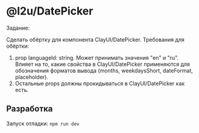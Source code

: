 # @l2u/DatePicker

Задание:

Сделать обёртку для компонента ClayUI/DatePicker. Требования для обёртки:
1. prop languageId: string. Может принимать значения "en" и "ru". Влияет на то, какие свойства в ClayUI/DatePicker применяются для обозначения форматов вывода (months, weekdaysShort, dateFormat, placeholder).
2. Остальные props должны прокидываться в ClayUI/DatePicker как есть.

## Разработка

Запуск отладки: `npm run dev`
